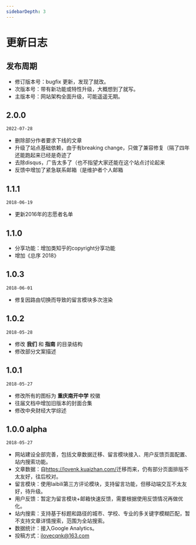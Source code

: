```yaml
---
sidebarDepth: 3
---
```


# 更新日志

## 发布周期

- 修订版本号：bugfix 更新，发现了就改。
- 次版本号：带有新功能或特性升级，大概想到了就写。
- 主版本号：网站架构全面升级，可能遥遥无期。  

## 2.0.0
`2022-07-28`
- 删除部分作者要求下线的文章
- 升级了站点基础依赖，由于有breaking change，只做了兼容修复（隔了四年还能跑起来已经是奇迹了
- 去除disqus，广告太多了（也不指望大家还能在这个站点讨论起来
- 反馈中增加了紧急联系邮箱（是维护者个人邮箱

## 1.1.1
`2018-06-19`
- 更新2016年的志愿者名单

## 1.1.0
- 分享功能：增加类知乎的copyright分享功能
- 增加《总序 2018》

## 1.0.3
`2018-06-01`
- 修复因路由切换而导致的留言模块多次渲染

## 1.0.2
`2018-05-28`
- 修改 **我们** 和 **指南** 的目录结构
- 修改部分文案描述

## 1.0.1
`2018-05-27`
- 修改所有的图标为 **重庆南开中学** 校徽
- 往届文档中增加旧版本的封面合集
- 修改中央财经大学综述

## 1.0.0 alpha

`2018-05-27`

- 网站建设全部完善，包括文章数据迁移、留言模块接入、用户反馈页面配置、站内搜索功能。
- 文章数据：自<https://lovenk.kuaizhan.com/>迁移而来，仍有部分页面排版不太友好，往后校对。
- 留言模块：使用laibili第三方评论模块，支持留言功能，但移动端交互不太友好，待升级。
- 用户反馈：暂定为留言模块+邮箱快速反馈，需要根据使用反馈情况再做优化。
- 站内搜索：支持基于标题和路径的城市、学校、专业的多关键字模糊匹配，暂不支持文章详情搜索，范围为全站搜索。
- 数据统计：接入Google Analytics。
- 投稿方式：<ilovecqnk@163.com>